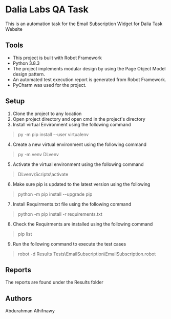 # Dalia Labs QA Task
This is an automation task for the Email Subscription Widget for Dalia Task Website

## Tools
* This project is built with Robot Framework
* Python 3.8.3
* The project implements modular design by using the Page Object Model design pattern.
* An automated test execution report is generated from Robot Framework.
* PyCharm was used for the project.

## Setup
1. Clone the project to any location
2. Open project directory and open cmd in the project's directory
3. Install virtual Environment using the following command
> py -m pip install --user virtualenv
4. Create a new virtual environment using the following command
> py -m venv DLvenv
5. Activate the virtual environment using the following command
> DLvenv\Scripts\activate
6. Make sure pip is updated to the latest version using the following
> python -m pip install --upgrade pip
7. Install Requirments.txt file using the following command
> python -m pip install -r requirements.txt
8. Check the Requirments are installed using the following command
> pip list
9. Run the following command to execute the test cases
> robot -d Results Tests\EmailSubscription\EmailSubscription.robot


## Reports
The reports are found under the Results folder

## Authors
Abdurahman Alhifnawy
